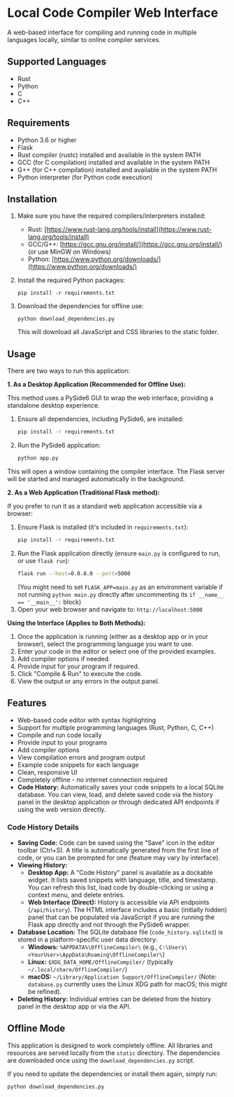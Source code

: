 # Local Code Compiler Web Interface

A web-based interface for compiling and running code in multiple languages locally, similar to online compiler services.

## Supported Languages

- Rust
- Python
- C
- C++

## Requirements

- Python 3.6 or higher
- Flask
- Rust compiler (rustc) installed and available in the system PATH
- GCC (for C compilation) installed and available in the system PATH
- G++ (for C++ compilation) installed and available in the system PATH
- Python interpreter (for Python code execution)

## Installation

1. Make sure you have the required compilers/interpreters installed:
   - Rust: [https://www.rust-lang.org/tools/install](https://www.rust-lang.org/tools/install)
   - GCC/G++: [https://gcc.gnu.org/install/](https://gcc.gnu.org/install/) (or use MinGW on Windows)
   - Python: [https://www.python.org/downloads/](https://www.python.org/downloads/)

2. Install the required Python packages:
   ```
   pip install -r requirements.txt
   ```

3. Download the dependencies for offline use:
   ```
   python download_dependencies.py
   ```
   This will download all JavaScript and CSS libraries to the static folder.

## Usage

There are two ways to run this application:

**1. As a Desktop Application (Recommended for Offline Use):**

   This method uses a PySide6 GUI to wrap the web interface, providing a standalone desktop experience.

   1. Ensure all dependencies, including PySide6, are installed:
      ```bash
      pip install -r requirements.txt
      ```
   2. Run the PySide6 application:
      ```bash
      python app.py
      ```
   This will open a window containing the compiler interface. The Flask server will be started and managed automatically in the background.

**2. As a Web Application (Traditional Flask method):**

   If you prefer to run it as a standard web application accessible via a browser:

   1. Ensure Flask is installed (it's included in `requirements.txt`):
      ```bash
      pip install -r requirements.txt
      ```
   2. Run the Flask application directly (ensure `main.py` is configured to run, or use `flask run`):
      ```bash
      flask run --host=0.0.0.0 --port=5000
      ```
      (You might need to set `FLASK_APP=main.py` as an environment variable if not running `python main.py` directly after uncommenting its `if __name__ == '__main__':` block)
   3. Open your web browser and navigate to: `http://localhost:5000`

**Using the Interface (Applies to Both Methods):**

1. Once the application is running (either as a desktop app or in your browser), select the programming language you want to use.
2. Enter your code in the editor or select one of the provided examples.
3. Add compiler options if needed.
4. Provide input for your program if required.
5. Click "Compile & Run" to execute the code.
6. View the output or any errors in the output panel.

## Features

- Web-based code editor with syntax highlighting
- Support for multiple programming languages (Rust, Python, C, C++)
- Compile and run code locally
- Provide input to your programs
- Add compiler options
- View compilation errors and program output
- Example code snippets for each language
- Clean, responsive UI
- Completely offline - no internet connection required
- **Code History:** Automatically saves your code snippets to a local SQLite database. You can view, load, and delete saved code via the history panel in the desktop application or through dedicated API endpoints if using the web version directly.

### Code History Details

- **Saving Code:** Code can be saved using the "Save" icon in the editor toolbar (Ctrl+S). A title is automatically generated from the first line of code, or you can be prompted for one (feature may vary by interface).
- **Viewing History:**
    - **Desktop App:** A "Code History" panel is available as a dockable widget. It lists saved snippets with language, title, and timestamp. You can refresh this list, load code by double-clicking or using a context menu, and delete entries.
    - **Web Interface (Direct):** History is accessible via API endpoints (`/api/history`). The HTML interface includes a basic (initially hidden) panel that can be populated via JavaScript if you are running the Flask app directly and not through the PySide6 wrapper.
- **Database Location:** The SQLite database file (`code_history.sqlite3`) is stored in a platform-specific user data directory:
    - **Windows:** `%APPDATA%\OfflineCompiler\` (e.g., `C:\Users\<YourUser>\AppData\Roaming\OfflineCompiler\`)
    - **Linux:** `$XDG_DATA_HOME/OfflineCompiler/` (typically `~/.local/share/OfflineCompiler/`)
    - **macOS:** `~/Library/Application Support/OfflineCompiler/` (Note: `database.py` currently uses the Linux XDG path for macOS; this might be refined).
- **Deleting History:** Individual entries can be deleted from the history panel in the desktop app or via the API.

## Offline Mode

This application is designed to work completely offline. All libraries and resources are served locally from the `static` directory. The dependencies are downloaded once using the `download_dependencies.py` script.

If you need to update the dependencies or install them again, simply run:
```
python download_dependencies.py
```
